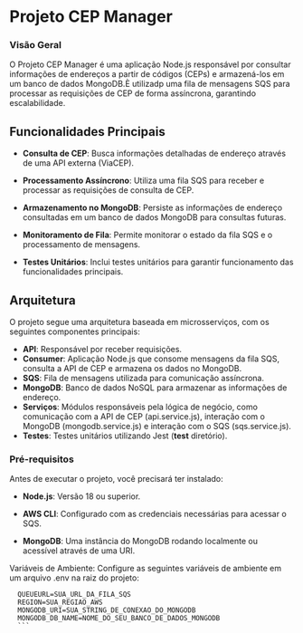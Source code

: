 # Projeto CEP Manager

### Visão Geral

O Projeto CEP Manager é uma aplicação Node.js responsável por consultar informações de endereços a partir de códigos (CEPs) e armazená-los em um banco de dados MongoDB.È utilizadp uma fila de mensagens SQS para processar as requisições de CEP de forma assíncrona, garantindo escalabilidade.

## Funcionalidades Principais

* **Consulta de CEP**: Busca informações detalhadas de endereço através de uma API externa (ViaCEP).

* **Processamento Assíncrono**: Utiliza uma fila SQS para receber e processar as requisições de consulta de CEP.

* **Armazenamento no MongoDB**: Persiste as informações de endereço consultadas em um banco de dados MongoDB para consultas futuras.

* **Monitoramento de Fila**: Permite monitorar o estado da fila SQS e o processamento de mensagens.

* **Testes Unitários**: Inclui testes unitários para garantir funcionamento das funcionalidades principais.

## Arquitetura

O projeto segue uma arquitetura baseada em microsserviços, com os seguintes componentes principais:

* **API**: Responsável por receber requisições.
* **Consumer**: Aplicação Node.js que consome mensagens da fila SQS, consulta a API de CEP e armazena os dados no MongoDB.
* **SQS**: Fila de mensagens utilizada para comunicação assíncrona.
* **MongoDB**: Banco de dados NoSQL para armazenar as informações de endereço.
* **Serviços**: Módulos responsáveis pela lógica de negócio, como comunicação com a API de CEP (api.service.js), interação com o MongoDB (mongodb.service.js) e interação com o SQS (sqs.service.js).
* **Testes**: Testes unitários utilizando Jest (__test__ diretório).

### Pré-requisitos

Antes de executar o projeto, você precisará ter instalado:

* **Node.js**: Versão 18 ou superior.

* **AWS CLI**: Configurado com as credenciais necessárias para acessar o SQS.

 * **MongoDB**: Uma instância do MongoDB rodando localmente ou acessível através de uma URI.

Variáveis de Ambiente: Configure as seguintes variáveis de ambiente em um arquivo .env na raiz do projeto:


  ```
    QUEUEURL=SUA_URL_DA_FILA_SQS
    REGION=SUA_REGIAO_AWS
    MONGODB_URI=SUA_STRING_DE_CONEXAO_DO_MONGODB
    MONGODB_DB_NAME=NOME_DO_SEU_BANCO_DE_DADOS_MONGODB
    ```
